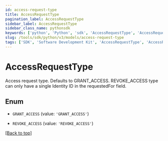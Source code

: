 ```yaml
---
id: access-request-type
title: AccessRequestType
pagination_label: AccessRequestType
sidebar_label: AccessRequestType
sidebar_class_name: pythonsdk
keywords: ['python', 'Python', 'sdk', 'AccessRequestType', 'AccessRequestType'] 
slug: /tools/sdk/python/v3/models/access-request-type
tags: ['SDK', 'Software Development Kit', 'AccessRequestType', 'AccessRequestType']
---
```


# AccessRequestType

Access request type. Defaults to GRANT_ACCESS. REVOKE_ACCESS type can only have a single Identity ID in the requestedFor field.

## Enum

* `GRANT_ACCESS` (value: `'GRANT_ACCESS'`)

* `REVOKE_ACCESS` (value: `'REVOKE_ACCESS'`)

[[Back to top]](#) 

